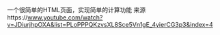 ﻿一个很简单的HTML页面，实现简单的计算功能
来源https://www.youtube.com/watch?v=JDiurjhpOXA&list=PLoPPPQKzvsXL8Sce5Vn1gE_4yierCG3p3&index=4
